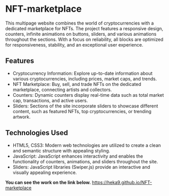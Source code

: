 # NFT-marketplace

This multipage website combines the world of cryptocurrencies with a dedicated marketplace for NFTs. 
The project features a responsive design, counters, infinite animations on buttons, sliders, and various animations throughout the sections. 
With a focus on reliability, all blocks are optimized for responsiveness, stability, and an exceptional user experience.

## Features

* Cryptocurrency Information: Explore up-to-date information about various cryptocurrencies, including prices, market caps, and trends.
* NFT Marketplace: Buy, sell, and trade NFTs on the dedicated marketplace, connecting artists and collectors.
* Counters: Dynamic counters display real-time data such as total market cap, transactions, and active users.
* Sliders: Sections of the site incorporate sliders to showcase different content, such as featured NFTs, top cryptocurrencies, or trending artwork.

## Technologies Used

* HTML5, CSS3: Modern web technologies are utilized to create a clean and semantic structure with appealing styling.
* JavaScript: JavaScript enhances interactivity and enables the functionality of counters, animations, and sliders throughout the site.
* Sliders: JavaScript libraries (Swiper.js) provide an interactive and visually appealing experience.

**You can see the work on the link below.**
https://heka9.github.io/NFT-marketplace
